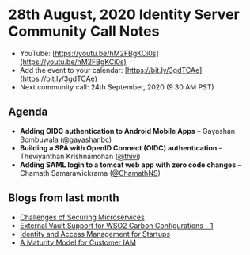 # 28th August, 2020 Identity Server Community Call Notes

-   YouTube: [https://youtu.be/hM2FBgKCi0s](https://youtu.be/hM2FBgKCi0s)
-   Add the event to your calendar: [https://bit.ly/3gdTCAe](https://bit.ly/3gdTCAe)
-   Next community call: 24th September, 2020 (9.30 AM PST)

## Agenda

-   **Adding OIDC authentication to Android Mobile Apps** – Gayashan Bombuwala ([@gayashanbc](https://github.com/gayashanbc))
-   **Building a SPA with OpenID Connect (OIDC) authentication** – Theviyanthan Krishnamohan ([@thivi](https://github.com/thivi))
-   **Adding SAML login to a tomcat web app with zero code changes** – Chamath Samarawickrama
 ([@ChamathNS](https://github.com/ChamathNS))

## Blogs from last month

* [Challenges of Securing Microservices](https://medium.facilelogin.com/challenges-of-securing-microservices-68b55877d154)
* [External Vault Support for WSO2 Carbon Configurations - 1](https://medium.com/@sandunin/external-vault-support-for-wso2-carbon-configurations-1-718d121d19d8)
* [Identity and Access Management for Startups](https://medium.com/identity-beyond-borders/iam-for-startups-3ca8d59f6384)
* [A Maturity Model for Customer IAM](https://medium.facilelogin.com/a-maturity-model-for-customer-iam-ef98dcf697de)
